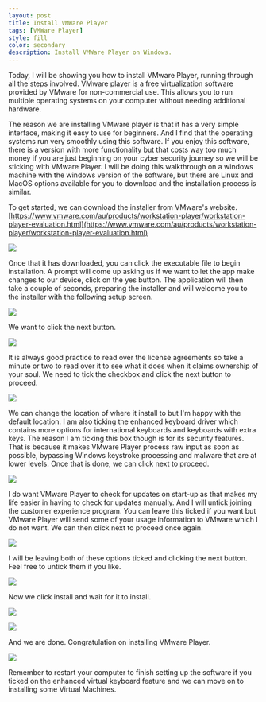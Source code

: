 ```yaml
---
layout: post
title: Install VMWare Player
tags: [VMWare Player]
style: fill
color: secondary
description: Install VMWare Player on Windows.
---
```


Today, I will be showing you how to install VMware Player, running through all the steps involved. VMware player is a free virtualization software provided by VMware for non-commercial use. This allows you to run multiple operating systems on your computer without needing additional hardware.

The reason we are installing VMware player is that it has a very simple interface, making it easy to use for beginners. And I find that the operating systems run very smoothly using this software. If you enjoy this software, there is a version with more functionality but that costs way too much money if you are just beginning on your cyber security journey so we will be sticking with VMware Player. I will be doing this walkthrough on a windows machine with the windows version of the software, but there are Linux and MacOS options available for you to download and the installation process is similar.

To get started, we can download the installer from VMware's website.
[https://www.vmware.com/au/products/workstation-player/workstation-player-evaluation.html](https://www.vmware.com/au/products/workstation-player/workstation-player-evaluation.html)

![](/assets/posts/install-vmware-player/vmware_download.png)

Once that it has downloaded, you can click the executable file to begin installation. A prompt will come up asking us if we want to let the app make changes to our device, click on the yes button. The application will then take a couple of seconds, preparing the installer and will welcome you to the installer with the following setup screen.

![](/assets/posts/install-vmware-player/setup_1.png)

We want to click the next button.

![](/assets/posts/install-vmware-player/setup_2.png)

It is always good practice to read over the license agreements so take a minute or two to read over it to see what it does when it claims ownership of your soul. We need to tick the checkbox and click the next button to proceed.

![](/assets/posts/install-vmware-player/setup_3.png)

We can change the location of where it install to but I'm happy with the default location. I am also ticking the enhanced keyboard driver which contains more options for international keyboards and keyboards with extra keys. The reason I am ticking this box though is for its security features. That is because it makes VMware Player process raw input as soon as possible, bypassing Windows keystroke processing and malware that are at lower levels. 
Once that is done, we can click next to proceed.

![](/assets/posts/install-vmware-player/setup_4.png)

I do want VMware Player to check for updates on start-up as that makes my life easier in having to check for updates manually. And I will untick joining the customer experience program. You can leave this ticked if you want but VMware Player will send some of your usage information to VMware which I do not want. We can then click next to proceed once again.

![](/assets/posts/install-vmware-player/setup_5.png)

I will be leaving both of these options ticked and clicking the next button. Feel free to untick them if you like.

![](/assets/posts/install-vmware-player/setup_6.png)

Now we click install and wait for it to install.

![](/assets/posts/install-vmware-player/setup_7.png)

![](/assets/posts/install-vmware-player/setup_8.png)

And we are done. Congratulation on installing VMware Player. 

![](/assets/posts/install-vmware-player/setup_9.png)

Remember to restart your computer to finish setting up the software if you ticked on the enhanced virtual keyboard feature and we can move on to installing some Virtual Machines.